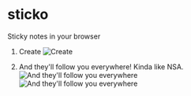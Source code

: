 # sticko
Sticky notes in your browser

1. Create
![Create](https://imgur.com/xw9wSkK)

2. And they'll follow you everywhere! Kinda like NSA.
![And they'll follow you everywhere](https://imgur.com/OU3RVce)
![And they'll follow you everywhere](https://imgur.com/Vs8vJ1f)
